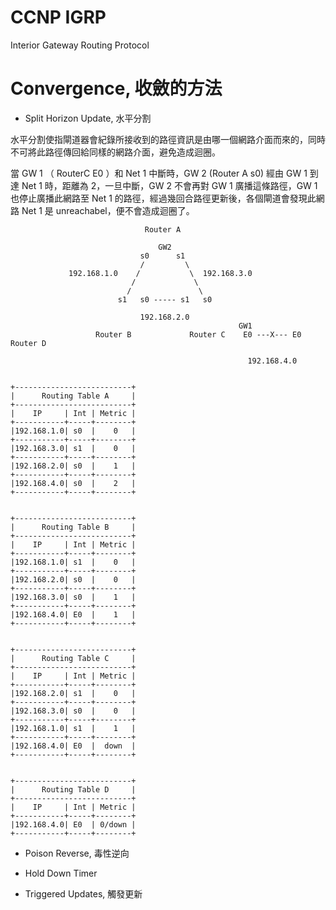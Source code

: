 # CCNP IGRP
Interior Gateway Routing Protocol

# Convergence, 收斂的方法

* Split Horizon Update, 水平分割

 水平分割使指閘道器會紀錄所接收到的路徑資訊是由哪一個網路介面而來的，同時不可將此路徑傳回給同樣的網路介面，避免造成迴圈。
 
 當 GW 1 （ RouterC E0 ）和 Net 1 中斷時，GW 2 (Router A s0) 經由 GW 1 到達 Net 1 時，距離為 2，一旦中斷，GW 2 不會再對 GW 1 廣播這條路徑，GW 1 也停止廣播此網路至 Net 1 的路徑，經過幾回合路徑更新後，各個閘道會發現此網路 Net 1 是 unreachabel，便不會造成迴圈了。
 
                                               
                                                
                                  Router A           
                                  
                                     GW2
                                 s0      s1
                                 /         \
                 192.168.1.0    /           \  192.168.3.0
                               /             \
                              /               \
                            s1   s0 ----- s1   s0    
                                                
                                 192.168.2.0
                                                       GW1
                       Router B             Router C    E0 ---X--- E0  Router D
                       
                                                         192.168.4.0
                       
                       
    +--------------------------+                  
    |      Routing Table A     |
    +--------------------------+
    |    IP     | Int | Metric |   
    +-----------+-----+--------+
    |192.168.1.0| s0  |    0   |
    +-----------+-----+--------+
    |192.168.3.0| s1  |    0   |
    +-----------+-----+--------+
    |192.168.2.0| s0  |    1   |
    +-----------+-----+--------+
    |192.168.4.0| s0  |    2   |
    +-----------+-----+--------+
    
    
    +--------------------------+                  
    |      Routing Table B     |
    +--------------------------+
    |    IP     | Int | Metric |   
    +-----------+-----+--------+
    |192.168.1.0| s1  |    0   |
    +-----------+-----+--------+
    |192.168.2.0| s0  |    0   |
    +-----------+-----+--------+
    |192.168.3.0| s0  |    1   |
    +-----------+-----+--------+
    |192.168.4.0| E0  |    1   |
    +-----------+-----+--------+
    
    
    +--------------------------+                  
    |      Routing Table C     |
    +--------------------------+
    |    IP     | Int | Metric |   
    +-----------+-----+--------+
    |192.168.2.0| s1  |    0   |
    +-----------+-----+--------+
    |192.168.3.0| s0  |    0   |
    +-----------+-----+--------+
    |192.168.1.0| s1  |    1   |
    +-----------+-----+--------+
    |192.168.4.0| E0  |  down  |
    +-----------+-----+--------+
    
    
    +--------------------------+                  
    |      Routing Table D     |
    +--------------------------+
    |    IP     | Int | Metric |   
    +-----------+-----+--------+
    |192.168.4.0| E0  | 0/down |
    +-----------+-----+--------+
 

* Poison Reverse, 毒性逆向

* Hold Down Timer

* Triggered Updates, 觸發更新




